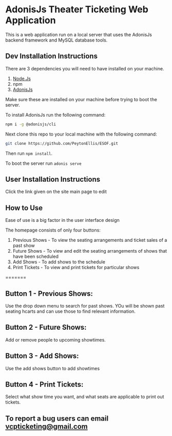 # AdonisJs Theater Ticketing Web Application

This is a web application run on a local server that uses the AdonisJs backend framework and MySQL database tools.

## Dev Installation Instructions

There are 3 dependencies you will need to have installed on your machine.

1. [Node.Js](https://nodejs.org/en/download/)
2. npm
3. [AdonisJs](https://adonisjs.com/)

Make sure these are installed on your machine before trying to boot the server.

To install AdonisJs run the following command:

```bash
npm i -g @adonisjs/cli
```

Next clone this repo to your local machine with the following command:

```bash
git clone https://github.com/PeytonEllis/ESOF.git
```

Then run `npm install`.

To boot the server run `adonis serve`

## User Installation Instructions

Click the link given on the site main page to edit

## How to Use

Ease of use is a big factor in the user interface design

The homepage consists of only four buttons:

1. Previous Shows - To view the seating arrangements and ticket sales of a past show
2. Future Shows - To view and edit the seating arrangements of shows that have been scheduled
3. Add Shows - To add shows to the schedule
4. Print Tickets - To view and print tickets for particular shows

=======
## Button 1 - Previous Shows:

Use the drop down menu to search for past shows. YOu will be shown past seating hcarts and can use those to find relevant information.

## Button 2 - Future Shows: 

Add or remove people to upcoming showtimes.

## Button 3 - Add Shows: 

Use the add shows button to add showtimes

## Button 4 - Print Tickets:

Select what show time you want, and what seats are applicable to print out tickets.

## To report a bug users can email vcpticketing@gmail.com
